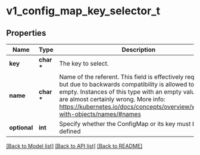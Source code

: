 # v1_config_map_key_selector_t

## Properties
Name | Type | Description | Notes
------------ | ------------- | ------------- | -------------
**key** | **char \*** | The key to select. | 
**name** | **char \*** | Name of the referent. This field is effectively required, but due to backwards compatibility is allowed to be empty. Instances of this type with an empty value here are almost certainly wrong. More info: https://kubernetes.io/docs/concepts/overview/working-with-objects/names/#names | [optional] 
**optional** | **int** | Specify whether the ConfigMap or its key must be defined | [optional] 

[[Back to Model list]](../README.md#documentation-for-models) [[Back to API list]](../README.md#documentation-for-api-endpoints) [[Back to README]](../README.md)


